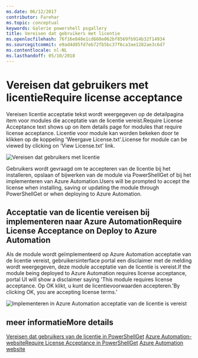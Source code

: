 ```yaml
---
ms.date: 06/12/2017
contributor: Farehar
ms.topic: conceptual
keywords: Galerie powershell psgallery
title: Vereisen dat gebruikers met licentie
ms.openlocfilehash: 76f16e848e1cd660e062bf8569fb914b32f14934
ms.sourcegitcommit: e9ad4d85fd7eb72fb5bc37f6ca3ae1282ae3c6d7
ms.contentlocale: nl-NL
ms.lasthandoff: 05/10/2018
---
```

# <a name="require-license-acceptance"></a><span data-ttu-id="c8c40-103">Vereisen dat gebruikers met licentie</span><span class="sxs-lookup"><span data-stu-id="c8c40-103">Require license acceptance</span></span>

<span data-ttu-id="c8c40-104">Vereisen licentie acceptatie tekst wordt weergegeven op de detailpagina item voor modules die acceptatie van de licentie vereist.</span><span class="sxs-lookup"><span data-stu-id="c8c40-104">Require License Acceptance text shows up on item details page for modules that require license acceptance.</span></span> <span data-ttu-id="c8c40-105">Licentie voor module kan worden bekeken door te klikken op de koppeling 'Weergave License.txt'.</span><span class="sxs-lookup"><span data-stu-id="c8c40-105">License for module can be viewed by clicking on 'View License.txt' link.</span></span>

![Vereisen dat gebruikers met licentie](../../Images/RequireLicenseAcceptance.png)

<span data-ttu-id="c8c40-107">Gebruikers wordt gevraagd om te accepteren van de licentie bij het installeren, opslaan of bijwerken van de module via PowerShellGet of bij het implementeren van Azure Automation.</span><span class="sxs-lookup"><span data-stu-id="c8c40-107">Users will be prompted to accept the license when installing, saving or updating the module through PowerShellGet or when deploying to Azure Automation.</span></span>

## <a name="require-license-acceptance-on-deploy-to-azure-automation"></a><span data-ttu-id="c8c40-108">Acceptatie van de licentie vereisen bij implementeren naar Azure Automation</span><span class="sxs-lookup"><span data-stu-id="c8c40-108">Require License Acceptance on Deploy to Azure Automation</span></span>

<span data-ttu-id="c8c40-109">Als de module wordt geïmplementeerd op Azure Automation acceptatie van de licentie vereist, gebruikersinterface portal een disclaimer met de melding wordt weergegeven, deze module acceptatie van de licentie is vereist.</span><span class="sxs-lookup"><span data-stu-id="c8c40-109">If the module being deployed to Azure Automation requires license acceptance, portal UI will show a disclaimer saying 'This module requires license acceptance.</span></span> <span data-ttu-id="c8c40-110">Op OK klikt, u kunt de licentievoorwaarden accepteren.'</span><span class="sxs-lookup"><span data-stu-id="c8c40-110">By clicking OK, you are accepting license terms.'</span></span>

![Implementeren in Azure Automation acceptatie van de licentie is vereist](../../Images/DeployToAzureAutomationRequireLicenseAcceptanceDisclaimer.png)

## <a name="more-details"></a><span data-ttu-id="c8c40-112">meer informatie</span><span class="sxs-lookup"><span data-stu-id="c8c40-112">More details</span></span>

<span data-ttu-id="c8c40-113">[Vereisen dat gebruikers van de licentie in PowerShellGet](../../concepts/module-license-acceptance.md)
[Azure Automation-website](/azure/automation)</span><span class="sxs-lookup"><span data-stu-id="c8c40-113">[Require License Acceptance in PowerShellGet](../../concepts/module-license-acceptance.md)
[Azure Automation website](/azure/automation)</span></span>